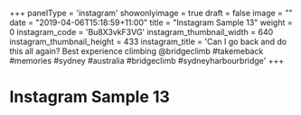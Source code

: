 +++
panelType                   = 'instagram'
showonlyimage = true
draft = false
image = ""
date = "2019-04-06T15:18:59+11:00"
title = "Instagram Sample 13"
weight = 0
instagram_code              = 'Bu8X3vkF3VG'
instagram_thumbnail_width   = 640
instagram_thumbnail_height  = 433
instagram_title             = 'Can I go back and do this all again? Best experience climbing @bridgeclimb #takemeback #memories #sydney #australia #bridgeclimb #sydneyharbourbridge'
+++

# Instagram Sample 13

